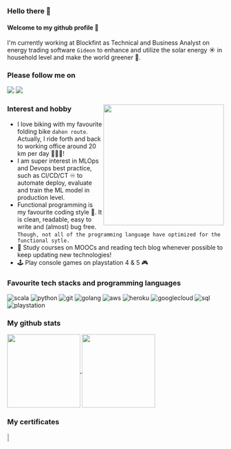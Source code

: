 ### Hello there 👋
#### Welcome to my github profile :pray:
I'm currently working at Blockfint as Technical and Business Analyst on energy trading software `Gideon` to enhance and utilize the solar energy :sunny: in household level and make the world greener 🌱.    
  
### Please follow me on  

<a href="https://www.linkedin.com/in/korntewin/"><img src="https://img.shields.io/badge/LinkedIn-0077B5?style=for-the-badge&logo=linkedin&logoColor=white"></a>
<a href="https://korntewin-b.medium.com/"><img src="https://img.shields.io/badge/Medium-12100E?style=for-the-badge&logo=medium&logoColor=white"></a>  

### Interest and hobby  <img align="right" width="280" height="280" src="https://lh3.googleusercontent.com/j1jwvPLzxqRdlo6HFttzPcdzWrqfU0zVo_LjIcsn-3AIf1q30Pawi8D8NLmBuAFmihLb3gJ10XIoNg8EQfe73mPZ-wOk2TSNx9opgFsoa8mOLcYvwHAw-93WmQ7RsHROv2QkMaDEDRC01pqY18Lf6RCT_7qv7BeoHB2lid6m-lt8QTc-JI3tL9WsCG48FtRkiR9EAlbKLY6NGWK-FeW92pP--6QBpAYEI0DTNhh314E3YVLFYLcq3Z1Z32tA39bsqGELHV8vyW40R-56JmVbGdSGYnJwl-JZ1eSQMhPxZ8qW0zaOCt4O6O9tfQ0gB8_FrtVoi6ToVqcHumKwu3Le_cimOZ3M9-9W_7o1c5rGNAiz6tLG_eoRSmJfctDJkV-dP0VUXhtIhxsaEzP20VvcOdGG4xjP1hG2lVLqArGDRWENyxB50roTQIBR1dWOng-xgLAi5GwcdTp4KwPpCb-GQunuuInPn-XQFfEVml1WPHJi7YlSQLgdAzyiEhAz-4N9vjpO9OQweaVHd4GSiEXh8TQnXWiYqouZGS9Gdowsz570xiy9I5nzB9-nrwLsMLSTiV1bP8yLJuiVzevW3IDvzev8fzk9-yYMpSVDLnuYkXXUru_I6HAt2sMkDuvRqiLvah2PfTeKjLZfqiJuUCiEBwc_haseOxitfehoOyHEN6jLCU8OFi0q7_Wn71iDdQ=w1372-h1378-no?authuser=2">

* I love biking with my favourite folding bike `dahon route`. Actually, I ride forth and back to working office around 20 km per day 🚴🚴🚴!  
* I am super interest in MLOps and Devops best practice, such as CI/CD/CT ♾️ to automate deploy, evaluate and train the ML model in production level.  
* Functional programming is my favourite coding style 🥳. It is clean, readable, easy to write and (almost) bug free. `Though, not all of the programming language have optimized for the functional sytle.`   
* 🚀 Study courses on MOOCs and reading tech blog whenever possible to keep updating new technologies!  
* 🕹 Play console games on playstation 4 & 5 ​🎮 

### Favourite tech stacks and programming languages  

![scala](https://img.shields.io/badge/Scala-DC322F?style=for-the-badge&logo=scala&logoColor=white)
![python](https://img.shields.io/badge/Python-3776AB?style=for-the-badge&logo=python&logoColor=white)
![git](https://img.shields.io/badge/Git-F05032?style=for-the-badge&logo=git&logoColor=white)
![golang](https://img.shields.io/badge/Go-00ADD8?style=for-the-badge&logo=go&logoColor=white)
![aws](https://img.shields.io/badge/Amazon_AWS-232F3E?style=for-the-badge&logo=amazon-aws&logoColor=white)
![heroku](https://img.shields.io/badge/Heroku-430098?style=for-the-badge&logo=heroku&logoColor=white)
![googlecloud](https://img.shields.io/badge/Google_Cloud-4285F4?style=for-the-badge&logo=google-cloud&logoColor=white)
![sql](https://img.shields.io/badge/PostgreSQL-316192?style=for-the-badge&logo=postgresql&logoColor=white)
![playstation](https://img.shields.io/badge/PlayStation-003791?style=for-the-badge&logo=playstation&logoColor=white)  
  
### My github stats  
  
<a href="https://github-readme-stats.vercel.app/api?username=korntewin&show_icons=true&theme=dracula">
  <img align="center" height="170" src="https://github-readme-stats.vercel.app/api?username=korntewin&show_icons=true&theme=dracula" />
</a>
<a href="https://github-readme-stats.vercel.app/api/top-langs/?username=korntewin&layout=compact">
  <img align="center" height="170" src="https://github-readme-stats.vercel.app/api/top-langs/?username=korntewin&layout=compact" />
</a>
  
### My certificates
  
<a href="https://www.credential.net/b03843b4-2031-45d3-8c07-3173c738be57" target="_blank">
  <img src="https://api.accredible.com/v1/frontend/credential_website_embed_image/badge/24297648" height="7%" width="7%">
</a>
<!--
**korntewin/korntewin** is a ✨ _special_ ✨ repository because its `README.md` (this file) appears on your GitHub profile.

Here are some ideas to get you started:

- 🔭 I’m currently working on ...
- 🌱 I’m currently learning ...
- 👯 I’m looking to collaborate on ...
- 🤔 I’m looking for help with ...
- 💬 Ask me about ...
- 📫 How to reach me: ...
- 😄 Pronouns: ...
- ⚡ Fun fact: ...
-->

